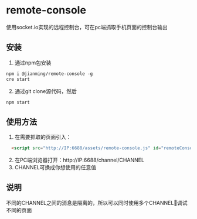 # remote-console
使用socket.io实现的远程控制台，可在pc端抓取手机页面的控制台输出

## 安装
1. 通过npm包安装
``` html
npm i @jianming/remote-console -g
cre start
```

2. 通过git clone源代码，然后
```html
npm start
```

## 使用方法
1. 在需要抓取的页面引入：
```html
  <script src="http://IP:6688/assets/remote-console.js" id="remoteConsole" data-channel="CHANNEL"></script>
```
2. 在PC端浏览器打开：http://IP:6688/channel/CHANNEL
3. CHANNEL可换成你想使用的任意值

## 说明
不同的CHANNEL之间的消息是隔离的，所以可以同时使用多个CHANNEL调试不同的页面